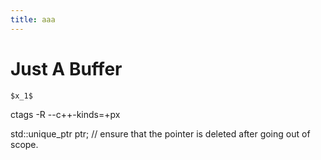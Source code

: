 ```yaml
---
title: aaa
---
```


# Just A Buffer

`$x_1$`

ctags -R --c++-kinds=+px

std::unique_ptr<Type> ptr; // ensure that the pointer is deleted after going out of scope.
